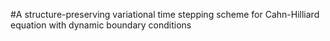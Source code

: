 #A structure-preserving variational time stepping scheme for Cahn-Hilliard equation with dynamic boundary conditions
